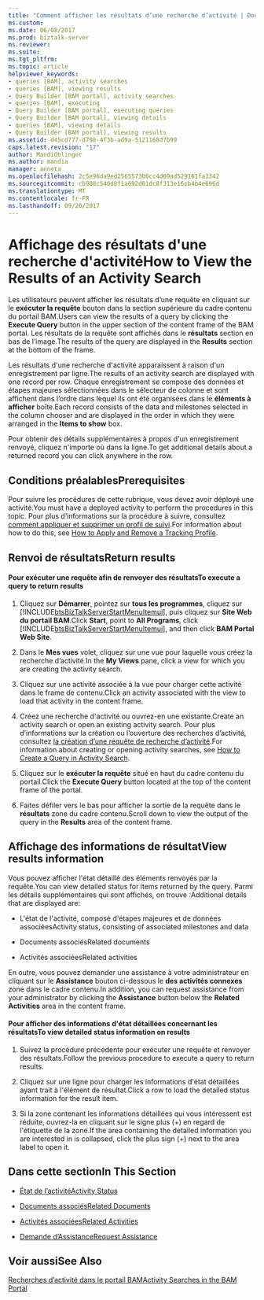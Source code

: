 ```yaml
---
title: "Comment afficher les résultats d’une recherche d’activité | Documents Microsoft"
ms.custom: 
ms.date: 06/08/2017
ms.prod: biztalk-server
ms.reviewer: 
ms.suite: 
ms.tgt_pltfrm: 
ms.topic: article
helpviewer_keywords:
- queries [BAM], activity searches
- queries [BAM], viewing results
- Query Builder [BAM portal], activity searches
- queries [BAM], executing
- Query Builder [BAM portal], executing queries
- Query Builder [BAM portal], viewing details
- queries [BAM], viewing details
- Query Builder [BAM portal], viewing results
ms.assetid: d45cd777-d798-4f3b-ad9a-5121168d7b99
caps.latest.revision: "17"
author: MandiOhlinger
ms.author: mandia
manager: anneta
ms.openlocfilehash: 2c5e96da9ed256557306cc4d69ad529161fa3342
ms.sourcegitcommit: cb908c540d8f1a692d01dc8f313e16cb4b4e696d
ms.translationtype: MT
ms.contentlocale: fr-FR
ms.lasthandoff: 09/20/2017
---
```

# <a name="how-to-view-the-results-of-an-activity-search"></a><span data-ttu-id="9a3eb-102">Affichage des résultats d'une recherche d'activité</span><span class="sxs-lookup"><span data-stu-id="9a3eb-102">How to View the Results of an Activity Search</span></span>
<span data-ttu-id="9a3eb-103">Les utilisateurs peuvent afficher les résultats d’une requête en cliquant sur le **exécuter la requête** bouton dans la section supérieure du cadre contenu du portail BAM.</span><span class="sxs-lookup"><span data-stu-id="9a3eb-103">Users can view the results of a query by clicking the **Execute Query** button in the upper section of the content frame of the BAM portal.</span></span> <span data-ttu-id="9a3eb-104">Les résultats de la requête sont affichés dans le **résultats** section en bas de l’image.</span><span class="sxs-lookup"><span data-stu-id="9a3eb-104">The results of the query are displayed in the **Results** section at the bottom of the frame.</span></span>  
  
 <span data-ttu-id="9a3eb-105">Les résultats d'une recherche d'activité apparaissent à raison d'un enregistrement par ligne.</span><span class="sxs-lookup"><span data-stu-id="9a3eb-105">The results of an activity search are displayed with one record per row.</span></span> <span data-ttu-id="9a3eb-106">Chaque enregistrement se compose des données et étapes majeures sélectionnées dans le sélecteur de colonne et sont affichent dans l’ordre dans lequel ils ont été organisées dans le **éléments à afficher** boîte.</span><span class="sxs-lookup"><span data-stu-id="9a3eb-106">Each record consists of the data and milestones selected in the column chooser and are displayed in the order in which they were arranged in the **Items to show** box.</span></span>  
  
 <span data-ttu-id="9a3eb-107">Pour obtenir des détails supplémentaires à propos d'un enregistrement renvoyé, cliquez n'importe où dans la ligne.</span><span class="sxs-lookup"><span data-stu-id="9a3eb-107">To get additional details about a returned record you can click anywhere in the row.</span></span>  
  
## <a name="prerequisites"></a><span data-ttu-id="9a3eb-108">Conditions préalables</span><span class="sxs-lookup"><span data-stu-id="9a3eb-108">Prerequisites</span></span>  
 <span data-ttu-id="9a3eb-109">Pour suivre les procédures de cette rubrique, vous devez avoir déployé une activité.</span><span class="sxs-lookup"><span data-stu-id="9a3eb-109">You must have a deployed activity to perform the procedures in this topic.</span></span> <span data-ttu-id="9a3eb-110">Pour plus d’informations sur la procédure à suivre, consultez [comment appliquer et supprimer un profil de suivi](../core/how-to-apply-and-remove-a-tracking-profile.md).</span><span class="sxs-lookup"><span data-stu-id="9a3eb-110">For information about how to do this, see [How to Apply and Remove a Tracking Profile](../core/how-to-apply-and-remove-a-tracking-profile.md).</span></span>  
  
## <a name="return-results"></a><span data-ttu-id="9a3eb-111">Renvoi de résultats</span><span class="sxs-lookup"><span data-stu-id="9a3eb-111">Return results</span></span>  
  
#### <a name="to-execute-a-query-to-return-results"></a><span data-ttu-id="9a3eb-112">Pour exécuter une requête afin de renvoyer des résultats</span><span class="sxs-lookup"><span data-stu-id="9a3eb-112">To execute a query to return results</span></span>  
  
1.  <span data-ttu-id="9a3eb-113">Cliquez sur **Démarrer**, pointez sur **tous les programmes**, cliquez sur [!INCLUDE[btsBizTalkServerStartMenuItemui](../includes/btsbiztalkserverstartmenuitemui-md.md)], puis cliquez sur **Site Web du portail BAM**.</span><span class="sxs-lookup"><span data-stu-id="9a3eb-113">Click **Start**, point to **All Programs**, click [!INCLUDE[btsBizTalkServerStartMenuItemui](../includes/btsbiztalkserverstartmenuitemui-md.md)], and then click **BAM Portal Web Site**.</span></span>  
  
2.  <span data-ttu-id="9a3eb-114">Dans le **Mes vues** volet, cliquez sur une vue pour laquelle vous créez la recherche d’activité.</span><span class="sxs-lookup"><span data-stu-id="9a3eb-114">In the **My Views** pane, click a view for which you are creating the activity search.</span></span>  
  
3.  <span data-ttu-id="9a3eb-115">Cliquez sur une activité associée à la vue pour charger cette activité dans le frame de contenu.</span><span class="sxs-lookup"><span data-stu-id="9a3eb-115">Click an activity associated with the view to load that activity in the content frame.</span></span>  
  
4.  <span data-ttu-id="9a3eb-116">Créez une recherche d'activité ou ouvrez-en une existante.</span><span class="sxs-lookup"><span data-stu-id="9a3eb-116">Create an activity search or open an existing activity search.</span></span> <span data-ttu-id="9a3eb-117">Pour plus d’informations sur la création ou l’ouverture des recherches d’activité, consultez [la création d’une requête de recherche d’activité](../core/how-to-create-a-query-in-activity-search.md).</span><span class="sxs-lookup"><span data-stu-id="9a3eb-117">For information about creating or opening activity searches, see [How to Create a Query in Activity Search](../core/how-to-create-a-query-in-activity-search.md).</span></span>  
  
5.  <span data-ttu-id="9a3eb-118">Cliquez sur le **exécuter la requête** situé en haut du cadre contenu du portail.</span><span class="sxs-lookup"><span data-stu-id="9a3eb-118">Click the **Execute Query** button located at the top of the content frame of the portal.</span></span>  
  
6.  <span data-ttu-id="9a3eb-119">Faites défiler vers le bas pour afficher la sortie de la requête dans le **résultats** zone du cadre contenu.</span><span class="sxs-lookup"><span data-stu-id="9a3eb-119">Scroll down to view the output of the query in the **Results** area of the content frame.</span></span>  
  
## <a name="view-results-information"></a><span data-ttu-id="9a3eb-120">Affichage des informations de résultat</span><span class="sxs-lookup"><span data-stu-id="9a3eb-120">View results information</span></span>  
 <span data-ttu-id="9a3eb-121">Vous pouvez afficher l'état détaillé des éléments renvoyés par la requête.</span><span class="sxs-lookup"><span data-stu-id="9a3eb-121">You can view detailed status for items returned by the query.</span></span> <span data-ttu-id="9a3eb-122">Parmi les détails supplémentaires qui sont affichés, on trouve :</span><span class="sxs-lookup"><span data-stu-id="9a3eb-122">Additional details that are displayed are:</span></span>  
  
-   <span data-ttu-id="9a3eb-123">L'état de l'activité, composé d'étapes majeures et de données associées</span><span class="sxs-lookup"><span data-stu-id="9a3eb-123">Activity status, consisting of associated milestones and data</span></span>  
  
-   <span data-ttu-id="9a3eb-124">Documents associés</span><span class="sxs-lookup"><span data-stu-id="9a3eb-124">Related documents</span></span>  
  
-   <span data-ttu-id="9a3eb-125">Activités associées</span><span class="sxs-lookup"><span data-stu-id="9a3eb-125">Related activities</span></span>  
  
 <span data-ttu-id="9a3eb-126">En outre, vous pouvez demander une assistance à votre administrateur en cliquant sur le **Assistance** bouton ci-dessous le **des activités connexes** zone dans le cadre contenu.</span><span class="sxs-lookup"><span data-stu-id="9a3eb-126">In addition, you can request assistance from your administrator by clicking the **Assistance** button below the **Related Activities** area in the content frame.</span></span>  
  
#### <a name="to-view-detailed-status-information-on-results"></a><span data-ttu-id="9a3eb-127">Pour afficher des informations d'état détaillées concernant les résultats</span><span class="sxs-lookup"><span data-stu-id="9a3eb-127">To view detailed status information on results</span></span>  
  
1.  <span data-ttu-id="9a3eb-128">Suivez la procédure précédente pour exécuter une requête et renvoyer des résultats.</span><span class="sxs-lookup"><span data-stu-id="9a3eb-128">Follow the previous procedure to execute a query to return results.</span></span>  
  
2.  <span data-ttu-id="9a3eb-129">Cliquez sur une ligne pour charger les informations d'état détaillées ayant trait à l'élément de résultat.</span><span class="sxs-lookup"><span data-stu-id="9a3eb-129">Click a row to load the detailed status information for the result item.</span></span>  
  
3.  <span data-ttu-id="9a3eb-130">Si la zone contenant les informations détaillées qui vous intéressent est réduite, ouvrez-la en cliquant sur le signe plus (+) en regard de l'étiquette de la zone.</span><span class="sxs-lookup"><span data-stu-id="9a3eb-130">If the area containing the detailed information you are interested in is collapsed, click the plus sign (+) next to the area label to open it.</span></span>  
  
## <a name="in-this-section"></a><span data-ttu-id="9a3eb-131">Dans cette section</span><span class="sxs-lookup"><span data-stu-id="9a3eb-131">In This Section</span></span>  
  
-   [<span data-ttu-id="9a3eb-132">État de l’activité</span><span class="sxs-lookup"><span data-stu-id="9a3eb-132">Activity Status</span></span>](../core/activity-status.md)  
  
-   [<span data-ttu-id="9a3eb-133">Documents associés</span><span class="sxs-lookup"><span data-stu-id="9a3eb-133">Related Documents</span></span>](../core/related-documents.md)  
  
-   [<span data-ttu-id="9a3eb-134">Activités associées</span><span class="sxs-lookup"><span data-stu-id="9a3eb-134">Related Activities</span></span>](../core/related-activities.md)  
  
-   [<span data-ttu-id="9a3eb-135">Demande d’Assistance</span><span class="sxs-lookup"><span data-stu-id="9a3eb-135">Request Assistance</span></span>](../core/request-assistance.md)  
  
## <a name="see-also"></a><span data-ttu-id="9a3eb-136">Voir aussi</span><span class="sxs-lookup"><span data-stu-id="9a3eb-136">See Also</span></span>  
 [<span data-ttu-id="9a3eb-137">Recherches d’activité dans le portail BAM</span><span class="sxs-lookup"><span data-stu-id="9a3eb-137">Activity Searches in the BAM Portal</span></span>](../core/activity-searches-in-the-bam-portal.md)